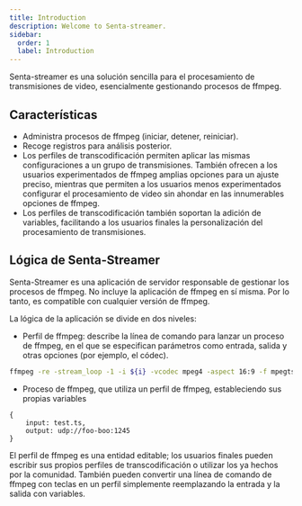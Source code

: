 ```yaml
---
title: Introduction
description: Welcome to Senta-streamer.
sidebar:
  order: 1
  label: Introduction
---
```


Senta-streamer es una solución sencilla para el procesamiento de transmisiones de video, esencialmente gestionando procesos de ffmpeg.

## Características

- Administra procesos de ffmpeg (iniciar, detener, reiniciar).
- Recoge registros para análisis posterior.
- Los perfiles de transcodificación permiten aplicar las mismas configuraciones a un grupo de transmisiones. También ofrecen a los usuarios experimentados de ffmpeg amplias opciones para un ajuste preciso, mientras que permiten a los usuarios menos experimentados configurar el procesamiento de video sin ahondar en las innumerables opciones de ffmpeg.
- Los perfiles de transcodificación también soportan la adición de variables, facilitando a los usuarios finales la personalización del procesamiento de transmisiones.

## Lógica de Senta-Streamer

Senta-Streamer es una aplicación de servidor responsable de gestionar los procesos de ffmpeg. No incluye la aplicación de ffmpeg en sí misma. Por lo tanto, es compatible con cualquier versión de ffmpeg.

La lógica de la aplicación se divide en dos niveles:

- Perfil de ffmpeg: describe la línea de comando para lanzar un proceso de ffmpeg, en el que se especifican parámetros como entrada, salida y otras opciones (por ejemplo, el códec).

```bash
ffmpeg -re -stream_loop -1 -i ${i} -vcodec mpeg4 -aspect 16:9 -f mpegts ${o}
```

- Proceso de ffmpeg, que utiliza un perfil de ffmpeg, estableciendo sus propias variables

```
{
    input: test.ts,
    output: udp://foo-boo:1245
}
```

El perfil de ffmpeg es una entidad editable; los usuarios finales pueden escribir sus propios perfiles de transcodificación o utilizar los ya hechos por la comunidad. También pueden convertir una línea de comando de ffmpeg con teclas en un perfil simplemente reemplazando la entrada y la salida con variables.